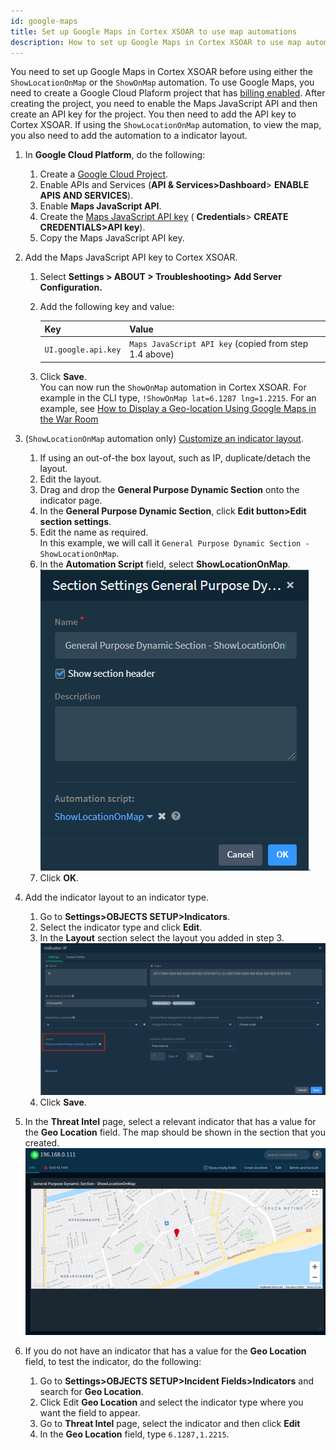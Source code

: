 ```yaml
---
id: google-maps
title: Set up Google Maps in Cortex XSOAR to use map automations
description: How to set up Google Maps in Cortex XSOAR to use map automations.
---
```


You need to set up Google Maps in Cortex XSOAR before using either the `ShowLocationOnMap` or the `ShowOnMap` automation. To use Google Maps, you need to create a Google Cloud Plaform project that has [billing enabled](https://developers.google.com/maps/documentation/javascript/cloud-setup#billing). After creating the project, you need to enable the Maps JavaScript API and then create an API key for the project. You then need to add the API key to Cortex XSOAR. If using the `ShowLocationOnMap` automation, to view the map, you also need to add the automation to a indicator layout.  


1. In **Google Cloud Platform**, do the following:
   1. Create a [Google Cloud Project](https://developers.google.com/maps/documentation/javascript/cloud-setup).
   2. Enable APIs and Services (**API & Services>Dashboard**> **ENABLE APIS AND SERVICES**).
   3. Enable **Maps JavaScript API**.
   4. Create the [Maps JavaScript API key](https://developers.google.com/maps/documentation/javascript/get-api-key#creating-api-keys) ( **Credentials**> **CREATE CREDENTIALS>API key**).
   6. Copy the Maps JavaScript API key.
2. Add the Maps JavaScript API key to Cortex XSOAR.
   1. Select **Settings > ABOUT > Troubleshooting> Add Server Configuration.**
   2. Add the following key and value: 

      | Key | Value |  
      | ----|----- | 
      | `UI.google.api.key`| `Maps JavaScript API key` (copied from step 1.4 above)|
    1. Click **Save**.
        <br/> You can now run the `ShowOnMap` automation in Cortex XSOAR. For example in the CLI type, `!ShowOnMap lat=6.1287 lng=1.2215`. For an example, see [How to Display a Geo-location Using Google Maps in the War Room](https://knowledgebase.paloaltonetworks.com/KCSArticleDetail?id=kA14u000000oMOUCA2&lang=en_US%E2%80%A9)
3. (`ShowLocationOnMap` automation only) [Customize an  indicator layout](https://docs.paloaltonetworks.com/cortex/cortex-xsoar/6-5/cortex-xsoar-admin/manage-indicators/understand-indicators/customize-indicator-view-layouts/customize-an-indicator-type-layout.html).
   1. If using an out-of-the box layout, such as IP, duplicate/detach the layout.
   2. Edit the layout.
   3. Drag and drop the **General Purpose Dynamic Section** onto the indicator page.
   4. In the **General Purpose Dynamic Section**, click **Edit button>Edit section settings**.
   5. Edit the name as required. <br/> In this example, we will call it `General Purpose Dynamic Section - ShowLocationOnMap`.
   6. In the **Automation Script** field, select **ShowLocationOnMap**. <br/>
     ![ShowLocatioOnMap](../../../docs/doc_imgs/reference/google-maps-gen-purpose.png).
   7. Click **OK**.

4. Add the indicator layout to an indicator type.
   1. Go to **Settings>OBJECTS SETUP>Indicators**.
   2. Select the indicator type and click **Edit**.
   3. In the **Layout** section select the layout you added in step 3.
    ![google-maps-indicator-type](../../../docs/doc_imgs/reference/google-maps-indicator-type.png "Indicator Type")
   4. Click **Save**.

5. In the **Threat Intel** page, select a relevant indicator that has a value for the **Geo Location** field. The map should be shown in the section that you created.
     ![googlemaps](../../../docs/doc_imgs/reference/google-maps-map.png "Maps")
6. If you do not have an indicator that has a value for the **Geo Location** field, to test the indicator, do the following:
   1.  Go to **Settings>OBJECTS SETUP>Incident Fields>Indicators** and search for **Geo Location**. 
   2.  Click Edit **Geo Location** and select the indicator type where you want the field to appear.
   3.  Go to **Threat Intel** page, select the indicator and then click **Edit** 
   4.  In the **Geo Location** field, type `6.1287,1.2215`.
